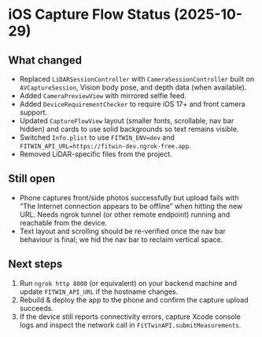 # iOS Capture Flow Status (2025-10-29)

## What changed
- Replaced `LiDARSessionController` with `CameraSessionController` built on `AVCaptureSession`, Vision body pose, and depth data (when available).
- Added `CameraPreviewView` with mirrored selfie feed.
- Added `DeviceRequirementChecker` to require iOS 17+ and front camera support.
- Updated `CaptureFlowView` layout (smaller fonts, scrollable, nav bar hidden) and cards to use solid backgrounds so text remains visible.
- Switched `Info.plist` to use `FITWIN_ENV=dev` and `FITWIN_API_URL=https://fitwin-dev.ngrok-free.app`.
- Removed LiDAR-specific files from the project.

## Still open
- Phone captures front/side photos successfully but upload fails with “The Internet connection appears to be offline” when hitting the new URL. Needs ngrok tunnel (or other remote endpoint) running and reachable from the device.
- Text layout and scrolling should be re-verified once the nav bar behaviour is final; we hid the nav bar to reclaim vertical space.

## Next steps
1. Run `ngrok http 8000` (or equivalent) on your backend machine and update `FITWIN_API_URL` if the hostname changes.
2. Rebuild & deploy the app to the phone and confirm the capture upload succeeds.
3. If the device still reports connectivity errors, capture Xcode console logs and inspect the network call in `FitTwinAPI.submitMeasurements`.

